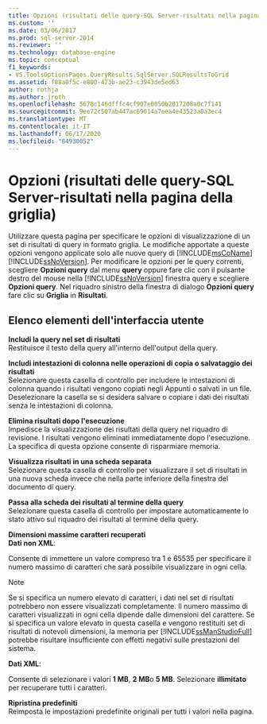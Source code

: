 ```yaml
---
title: Opzioni (risultati delle query-SQL Server-risultati nella pagina della griglia) | Microsoft Docs
ms.custom: ''
ms.date: 03/06/2017
ms.prod: sql-server-2014
ms.reviewer: ''
ms.technology: database-engine
ms.topic: conceptual
f1_keywords:
- VS.ToolsOptionsPages.QueryResults.SqlServer.SQLResultsToGrid
ms.assetid: f88a0f5c-e800-473b-ae23-c3943de5ed63
author: rothja
ms.author: jroth
ms.openlocfilehash: 5678c146dfffc4cf907e0050b2017208a0c7f141
ms.sourcegitcommit: 9ee72c507ab447ac69014a7eea4e43523a0a3ec4
ms.translationtype: MT
ms.contentlocale: it-IT
ms.lasthandoff: 06/17/2020
ms.locfileid: "84930052"
---
```

# <a name="options-query-results-sql-server-results-to-grid-page"></a>Opzioni (risultati delle query-SQL Server-risultati nella pagina della griglia)
  Utilizzare questa pagina per specificare le opzioni di visualizzazione di un set di risultati di query in formato griglia. Le modifiche apportate a queste opzioni vengono applicate solo alle nuove query di [!INCLUDE[msCoName](../includes/msconame-md.md)] [!INCLUDE[ssNoVersion](../includes/ssnoversion-md.md)]. Per modificare le opzioni per le query correnti, scegliere **Opzioni query** dal menu **query** oppure fare clic con il pulsante destro del mouse nella [!INCLUDE[ssNoVersion](../includes/ssnoversion-md.md)] finestra query e scegliere **Opzioni query**. Nel riquadro sinistro della finestra di dialogo **Opzioni query** fare clic su **Griglia** in **Risultati**.  
  
## <a name="ui-element-list"></a>Elenco elementi dell'interfaccia utente  
 **Includi la query nel set di risultati**  
 Restituisce il testo della query all'interno dell'output della query.  
  
 **Includi intestazioni di colonna nelle operazioni di copia o salvataggio dei risultati**  
 Selezionare questa casella di controllo per includere le intestazioni di colonna quando i risultati vengono copiati negli Appunti o salvati in un file. Deselezionare la casella se si desidera salvare o copiare i dati dei risultati senza le intestazioni di colonna.  
  
 **Elimina risultati dopo l'esecuzione**  
 Impedisce la visualizzazione dei risultati della query nel riquadro di revisione. I risultati vengono eliminati immediatamente dopo l'esecuzione. La specifica di questa opzione consente di risparmiare memoria.  
  
 **Visualizza risultati in una scheda separata**  
 Selezionare questa casella di controllo per visualizzare il set di risultati in una nuova scheda invece che nella parte inferiore della finestra del documento di query.  
  
 **Passa alla scheda dei risultati al termine della query**  
 Selezionare questa casella di controllo per impostare automaticamente lo stato attivo sul riquadro dei risultati al termine della query.  
  
 **Dimensioni massime caratteri recuperati**  
 **Dati non XML**:  
  
 Consente di immettere un valore compreso tra 1 e 65535 per specificare il numero massimo di caratteri che sarà possibile visualizzare in ogni cella.  
  
> [!NOTE]  
>  Se si specifica un numero elevato di caratteri, i dati nel set di risultati potrebbero non essere visualizzati completamente. Il numero massimo di caratteri visualizzati in ogni cella dipende dalle dimensioni del carattere. Se si specifica un valore elevato in questa casella e vengono restituiti set di risultati di notevoli dimensioni, la memoria per [!INCLUDE[ssManStudioFull](../includes/ssmanstudiofull-md.md)] potrebbe risultare insufficiente con effetti negativi sulle prestazioni del sistema.  
  
 **Dati XML**:  
  
 Consente di selezionare i valori **1 MB**, **2 MB**o **5 MB**. Selezionare **illimitato** per recuperare tutti i caratteri.  
  
 **Ripristina predefiniti**  
 Reimposta le impostazioni predefinite originali per tutti i valori nella pagina.  
  
  
